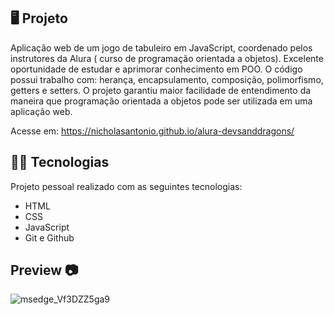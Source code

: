 ## 🖥️ Projeto

Aplicação web de um jogo de tabuleiro em JavaScript, coordenado pelos instrutores da Alura ( curso de programação orientada a objetos). Excelente oportunidade de estudar e aprimorar conhecimento em POO. O código possui trabalho com: herança, encapsulamento, composição, polimorfismo, getters e setters.
O projeto garantiu maior facilidade de entendimento da maneira que programação orientada a objetos pode ser utilizada em uma aplicação web.

Acesse em: https://nicholasantonio.github.io/alura-devsanddragons/

## 👨‍💻 Tecnologias
Projeto pessoal realizado com as seguintes tecnologias:

- HTML
- CSS
- JavaScript
- Git e Github

## Preview 📷
![msedge_Vf3DZZ5ga9](https://github.com/NicholasAntonio/alura-devsanddragons/assets/132156803/de7cfa9d-c2b9-4938-83e8-a202cb901d92)


